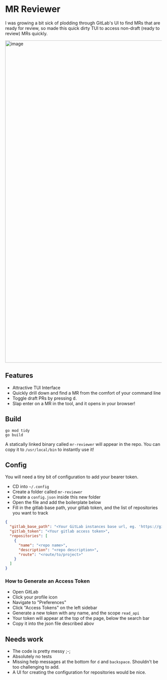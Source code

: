 # MR Reviewer

I was growing a bit sick of plodding through GitLab's UI to find MRs that are
ready for review, so made this quick dirty TUI to access non-draft (ready to review)
MRs quickly.

<img width="1037" alt="image" src="https://github.com/user-attachments/assets/9110f527-72e3-413d-ab2e-5c3e9cfee30f">

## Features

- Attractive TUI Interface
- Quickly drill down and find a MR from the comfort of your command line
- Toggle draft PRs by pressing <kbd>d</kbd>.
- Slap enter on a MR in the tool, and it opens in your browser!

## Build

```shell
go mod tidy
go build
```

A statically linked binary called `mr-reviewer` will appear in the repo. You
can copy it to `/usr/local/bin` to instantly use it!

## Config

You will need a tiny bit of configuration to add your bearer token.

- CD into `~/.config`
- Create a folder called `mr-reviewer`
- Create a `config.json` inside this new folder
- Open the file and add the boilerplate below
- Fill in the gitlab base path, your gitlab token, and the list of repositories
  you want to track

```json
{
  "gitlab_base_path": "<Your GitLab instances base url, eg. 'https://gitlab.com'>",
  "gitlab_token": "<Your gitlab access token>",
  "repositories": [
    {
      "name": "<repo name>",
      "description": "<repo description>",
      "route": "<route/to/project>"
    }
  ]
}
```

### How to Generate an Access Token

- Open GitLab
- Click your profile icon
- Navigate to "Preferences"
- Click "Access Tokens" on the left sidebar
- Generate a new token with any name, and the scope `read_api`
- Your token will appear at the top of the page, below the search bar
- Copy it into the json file described abov

## Needs work

- The code is pretty messy ;-;
- Absolutely no tests
- Missing help messages at the bottom for `d` and `backspace`. Shouldn't be too
  challenging to add.
- A UI for creating the configuration for repositories would be nice.
